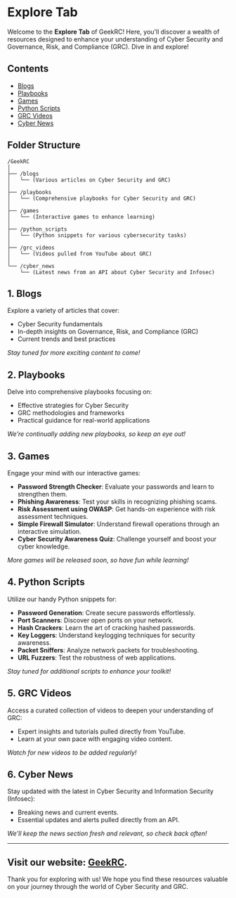 
# Explore Tab

Welcome to the **Explore Tab** of GeekRC! Here, you'll discover a wealth of resources designed to enhance your understanding of Cyber Security and Governance, Risk, and Compliance (GRC). Dive in and explore!

## Contents
- [Blogs](https://khaleelsyed8.github.io/GeekRC/Blogs/home.html)
- [Playbooks](https://khaleelsyed8.github.io/GeekRC/Playbook/index.html)
- [Games](https://khaleelsyed8.github.io/GeekRC/Game/home.html)
- [Python Scripts](https://khaleelsyed8.github.io/GeekRC/Explore/Python-Scripts/index.html)
- [GRC Videos](https://khaleelsyed8.github.io/GeekRC/Explore/Videos/home.html)
- [Cyber News](https://khaleelsyed8.github.io/GeekRC/Explore/Cybrews/index.html)

## Folder Structure
```
/GeekRC
│
├── /blogs
│   └── (Various articles on Cyber Security and GRC)
│
├── /playbooks
│   └── (Comprehensive playbooks for Cyber Security and GRC)
│
├── /games
│   └── (Interactive games to enhance learning)
│
├── /python_scripts
│   └── (Python snippets for various cybersecurity tasks)
│
├── /grc_videos
│   └── (Videos pulled from YouTube about GRC)
│
└── /cyber_news
    └── (Latest news from an API about Cyber Security and Infosec)
```

## 1. Blogs
Explore a variety of articles that cover:
- Cyber Security fundamentals
- In-depth insights on Governance, Risk, and Compliance (GRC)
- Current trends and best practices

*Stay tuned for more exciting content to come!*

## 2. Playbooks
Delve into comprehensive playbooks focusing on:
- Effective strategies for Cyber Security
- GRC methodologies and frameworks
- Practical guidance for real-world applications

*We’re continually adding new playbooks, so keep an eye out!*

## 3. Games
Engage your mind with our interactive games:
- **Password Strength Checker**: Evaluate your passwords and learn to strengthen them.
- **Phishing Awareness**: Test your skills in recognizing phishing scams.
- **Risk Assessment using OWASP**: Get hands-on experience with risk assessment techniques.
- **Simple Firewall Simulator**: Understand firewall operations through an interactive simulation.
- **Cyber Security Awareness Quiz**: Challenge yourself and boost your cyber knowledge.

*More games will be released soon, so have fun while learning!*

## 4. Python Scripts
Utilize our handy Python snippets for:
- **Password Generation**: Create secure passwords effortlessly.
- **Port Scanners**: Discover open ports on your network.
- **Hash Crackers**: Learn the art of cracking hashed passwords.
- **Key Loggers**: Understand keylogging techniques for security awareness.
- **Packet Sniffers**: Analyze network packets for troubleshooting.
- **URL Fuzzers**: Test the robustness of web applications.

*Stay tuned for additional scripts to enhance your toolkit!*

## 5. GRC Videos
Access a curated collection of videos to deepen your understanding of GRC:
- Expert insights and tutorials pulled directly from YouTube.
- Learn at your own pace with engaging video content.

*Watch for new videos to be added regularly!*

## 6. Cyber News
Stay updated with the latest in Cyber Security and Information Security (Infosec):
- Breaking news and current events.
- Essential updates and alerts pulled directly from an API.

*We’ll keep the news section fresh and relevant, so check back often!*

---

## Visit our website: [GeekRC](https://khaleelsyed8.github.io/GeekRC/).

Thank you for exploring with us! We hope you find these resources valuable on your journey through the world of Cyber Security and GRC.

